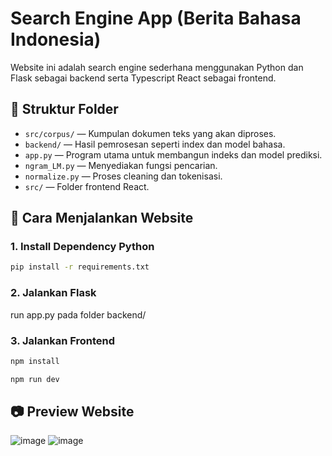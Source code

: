 # Search Engine App (Berita Bahasa Indonesia)

Website ini adalah search engine sederhana menggunakan Python dan Flask sebagai backend serta Typescript React sebagai frontend.

## 📁 Struktur Folder
- `src/corpus/` — Kumpulan dokumen teks yang akan diproses.
- `backend/` — Hasil pemrosesan seperti index dan model bahasa.
- `app.py` — Program utama untuk membangun indeks dan model prediksi.
- `ngram_LM.py` — Menyediakan fungsi pencarian.
- `normalize.py` — Proses cleaning dan tokenisasi.
- `src/` — Folder frontend React.

## 🚀 Cara Menjalankan Website

### 1. Install Dependency Python
```bash
pip install -r requirements.txt
```

### 2. Jalankan Flask
run app.py pada folder backend/

### 3. Jalankan Frontend
```bash
npm install
```

```bash
npm run dev
```

## 📷 Preview Website
![image](https://github.com/user-attachments/assets/71ab5208-c2e9-4eec-a403-4fac4fe32c2d)
![image](https://github.com/user-attachments/assets/0b85c4f9-0d31-46d5-a4e5-ebc5612c5f93)
